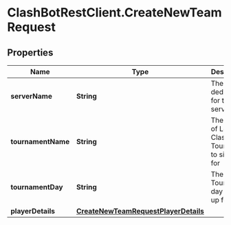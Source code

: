 # ClashBotRestClient.CreateNewTeamRequest

## Properties

Name | Type | Description | Notes
------------ | ------------- | ------------- | -------------
**serverName** | **String** | The dedicated for the server team | 
**tournamentName** | **String** | The League of Legends Clash Tournament to sign up for | 
**tournamentDay** | **String** | The Tournament day to sign up for | 
**playerDetails** | [**CreateNewTeamRequestPlayerDetails**](CreateNewTeamRequestPlayerDetails.md) |  | 


